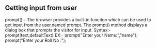 Getting input from user
---------------------------
prompt() - The browser provides a built-in function which can be used to get input from the user,named prompt. The prompt() method displays a dialog box that prompts the visitor for input.
Syntax:- prompt(text,defaultText)
EX:- prompt("Enter your Name:","name");
     prompt("Enter your Roll No :");